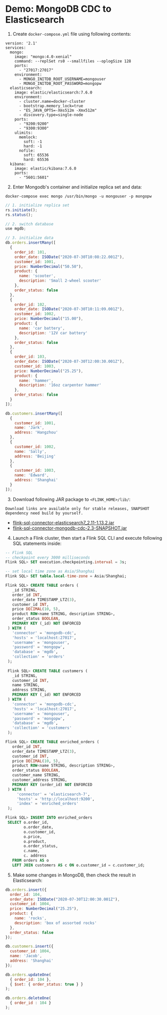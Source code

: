 # Demo: MongoDB CDC to Elasticsearch

1. Create `docker-compose.yml` file using following contents: 

```
version: '2.1'
services:
  mongo:
    image: "mongo:4.0-xenial"
    command: --replSet rs0 --smallfiles --oplogSize 128
    ports:
      - "27017:27017"
    environment:
      - MONGO_INITDB_ROOT_USERNAME=mongouser
      - MONGO_INITDB_ROOT_PASSWORD=mongopw
  elasticsearch:
    image: elastic/elasticsearch:7.6.0
    environment:
      - cluster.name=docker-cluster
      - bootstrap.memory_lock=true
      - "ES_JAVA_OPTS=-Xms512m -Xmx512m"
      - discovery.type=single-node
    ports:
      - "9200:9200"
      - "9300:9300"
    ulimits:
      memlock:
        soft: -1
        hard: -1
      nofile:
        soft: 65536
        hard: 65536
  kibana:
    image: elastic/kibana:7.6.0
    ports:
      - "5601:5601"
```

2. Enter Mongodb's container and initialize replica set and data:
```
docker-compose exec mongo /usr/bin/mongo -u mongouser -p mongopw
```

```javascript
// 1. initialize replica set
rs.initiate();
rs.status();

// 2. switch database
use mgdb;

// 3. initialize data
db.orders.insertMany([
  {
    order_id: 101,
    order_date: ISODate("2020-07-30T10:08:22.001Z"),
    customer_id: 1001,
    price: NumberDecimal("50.50"),
    product: {
      name: 'scooter',
      description: 'Small 2-wheel scooter'
    },
    order_status: false
  },
  {
    order_id: 102, 
    order_date: ISODate("2020-07-30T10:11:09.001Z"),
    customer_id: 1002,
    price: NumberDecimal("15.00"),
    product: {
      name: 'car battery',
      description: '12V car battery'
    },
    order_status: false
  },
  {
    order_id: 103,
    order_date: ISODate("2020-07-30T12:00:30.001Z"),
    customer_id: 1003,
    price: NumberDecimal("25.25"),
    product: {
      name: 'hammer',
      description: '16oz carpenter hammer'
    },
    order_status: false
  }
]);

db.customers.insertMany([
  { 
    customer_id: 1001, 
    name: 'Jark', 
    address: 'Hangzhou' 
  },
  { 
    customer_id: 1002, 
    name: 'Sally',
    address: 'Beijing'
  },
  { 
    customer_id: 1003,
    name: 'Edward',
    address: 'Shanghai'
  }
]);
```

3. Download following JAR package to `<FLINK_HOME>/lib/`:

```Download links are available only for stable releases, SNAPSHOT dependency need build by yourself. ```

 - [flink-sql-connector-elasticsearch7_2.11-1.13.2.jar](https://repo.maven.apache.org/maven2/org/apache/flink/flink-sql-connector-elasticsearch7_2.11/1.13.2/flink-sql-connector-elasticsearch7_2.11-1.13.2.jar)
 - [flink-sql-connector-mongodb-cdc-2.3-SNAPSHOT.jar](https://repo1.maven.org/maven2/com/ververica/flink-sql-connector-mongodb-cdc/2.3-SNAPSHOT/flink-sql-connector-mongodb-cdc-2.3-SNAPSHOT.jar)

4. Launch a Flink cluster, then start a Flink SQL CLI and execute following SQL statements inside: 

```sql
-- Flink SQL
-- checkpoint every 3000 milliseconds                       
Flink SQL> SET execution.checkpointing.interval = 3s;

-- set local time zone as Asia/Shanghai
Flink SQL> SET table.local-time-zone = Asia/Shanghai;

Flink SQL> CREATE TABLE orders (
   _id STRING,
   order_id INT,
   order_date TIMESTAMP_LTZ(3),
   customer_id INT,
   price DECIMAL(10, 5),
   product ROW<name STRING, description STRING>,
   order_status BOOLEAN,
   PRIMARY KEY (_id) NOT ENFORCED
 ) WITH (
   'connector' = 'mongodb-cdc',
   'hosts' = 'localhost:27017',
   'username' = 'mongouser',
   'password' = 'mongopw',
   'database' = 'mgdb',
   'collection' = 'orders'
 );
 
 Flink SQL> CREATE TABLE customers (
   _id STRING,
   customer_id INT,
   name STRING,
   address STRING,
   PRIMARY KEY (_id) NOT ENFORCED
 ) WITH (
   'connector' = 'mongodb-cdc',
   'hosts' = 'localhost:27017',
   'username' = 'mongouser',
   'password' = 'mongopw',
   'database' = 'mgdb',
   'collection' = 'customers'
 );

Flink SQL> CREATE TABLE enriched_orders (
   order_id INT,
   order_date TIMESTAMP_LTZ(3),
   customer_id INT,
   price DECIMAL(10, 5),
   product ROW<name STRING, description STRING>,
   order_status BOOLEAN,
   customer_name STRING,
   customer_address STRING,
   PRIMARY KEY (order_id) NOT ENFORCED
 ) WITH (
     'connector' = 'elasticsearch-7',
     'hosts' = 'http://localhost:9200',
     'index' = 'enriched_orders'
 );

Flink SQL> INSERT INTO enriched_orders
 SELECT o.order_id,
        o.order_date,
        o.customer_id,
        o.price,
        o.product,
        o.order_status,
        c.name,
        c. address
   FROM orders AS o
   LEFT JOIN customers AS c ON o.customer_id = c.customer_id;
```

5. Make some changes in MongoDB, then check the result in Elasticsearch: 

```javascript
db.orders.insert({ 
  order_id: 104, 
  order_date: ISODate("2020-07-30T12:00:30.001Z"),
  customer_id: 1004,
  price: NumberDecimal("25.25"),
  product: { 
    name: 'rocks',
    description: 'box of assorted rocks'
  },
  order_status: false
});

db.customers.insert({ 
  customer_id: 1004,
  name: 'Jacob', 
  address: 'Shanghai' 
});

db.orders.updateOne(
  { order_id: 104 },
  { $set: { order_status: true } }
);

db.orders.deleteOne(
  { order_id : 104 }
);
```
